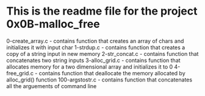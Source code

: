 # This is the readme file for the project 0x0B-malloc_free
0-create_array.c - contains function that creates an array of chars and initializes it with input char
1-strdup.c - contains function that creates a copy of a string input in new memory
2-str_concat.c - contains function that concatenates two string inputs
3-alloc_grid.c - contains function that allocates memory for a two dimensional array and initializes it to 0
4-free_grid.c - contains function that deallocate the memory allocated by alloc_grid() function
100-argstostr.c - contains function that concatenates all the arguements of command line
